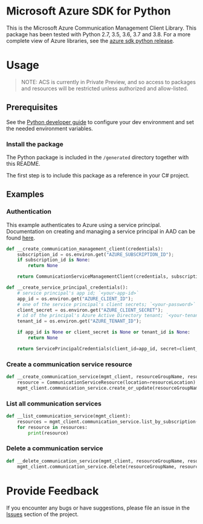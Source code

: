 # Microsoft Azure SDK for Python

This is the Microsoft Azure Communication Management Client Library.
This package has been tested with Python 2.7, 3.5, 3.6, 3.7 and 3.8.
For a more complete view of Azure libraries, see the [azure sdk python release](https://aka.ms/azsdk/python/all).

# Usage

> NOTE: ACS is currently in Private Preview, and so access to packages and resources will be restricted unless
> authorized and allow-listed.

## Prerequisites

See the [Python developer
guide](https://docs.microsoft.com/en-us/azure/developer/python/configure-local-development-environment?tabs=cmd)
to configure your dev environment and set the needed environment variables. 

### Install the package

The Python package is included in the `/generated` directory together with this README.

The first step is to include this package as a reference in your C# project.

## Examples

### Authentication

This example authenticates to Azure using a service principal. Documentation on creating and managing a
service principal in AAD can be found
[here](https://docs.microsoft.com/azure/active-directory/develop/howto-create-service-principal-portal).

```python
def __create_communication_management_client(credentials):
    subscription_id = os.environ.get("AZURE_SUBSCRIPTION_ID");
    if subscription_id is None:
        return None

    return CommunicationServiceManagementClient(credentials, subscription_id)

def __create_service_principal_credentials():
    # service principal's app id; `<your-app-id>`
    app_id = os.environ.get("AZURE_CLIENT_ID");
    # one of the service principal's client secrets; `<your-password>`
    client_secret = os.environ.get("AZURE_CLIENT_SECRET");
    # id of the principal's Azure Active Directory tenant; `<your-tenant-id>`
    tenant_id = os.environ.get("AZURE_TENANT_ID");

    if app_id is None or client_secret is None or tenant_id is None:
        return None

    return ServicePrincipalCredentials(client_id=app_id, secret=client_secret, tenant=tenant_id)
```

### Create a communication service resource

```python
def __create_communication_service(mgmt_client, resourceGroupName, resourceName, resourceLocation):
    resource = CommunicationServiceResource(location=resourceLocation)
    mgmt_client.communication_service.create_or_update(resourceGroupName, resourceName, resource)
```

### List all communication services

```python
def __list_communication_service(mgmt_client):
    resources = mgmt_client.communication_service.list_by_subscription();
    for resource in resources:
        print(resource)
```

### Delete a communication service

```python
def __delete_communication_service(mgmt_client, resourceGroupName, resourceName):
    mgmt_client.communication_service.delete(resourceGroupName, resourceName)
```

# Provide Feedback

If you encounter any bugs or have suggestions, please file an issue in the
[Issues](https://github.com/Azure/azure-sdk-for-python/issues) section of the project.
